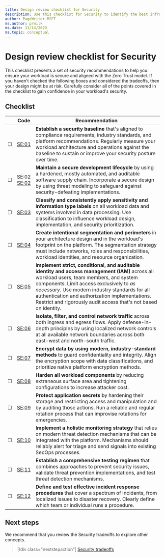 ```yaml
---
title: Design review checklist for Security
description: Use this checklist for Security to identify the best infrastructure and application design for your workload.
author: PageWriter-MSFT
ms.author: prwilk
ms.date: 11/14/2023
ms.topic: conceptual
---
```


# Design review checklist for Security

This checklist presents a set of security recommendations to help you ensure your workload is secure and aligned with the Zero Trust model. If you haven't checked the following boxes and considered the tradeoffs, then your design might be at risk. Carefully consider all of the points covered in the checklist to gain confidence in your workload's security.

## Checklist
|&nbsp;|Code|Recommendation|
|---|---|---|
|&#9744;|[SE:01](./establish-baseline.md)|**Establish a security baseline** that's aligned to compliance requirements, industry standards, and platform recommendations. Regularly measure your workload architecture and operations against the baseline to sustain or improve your security posture over time.|
|&#9744;|[SE:02](./secure-development-lifecycle.md)<br>[SE:02](./threat-model.md)|**Maintain a secure development lifecycle** by using a hardened, mostly automated, and auditable software supply chain. Incorporate a secure design by using threat modeling to safeguard against security-defeating implementations.|
|&#9744;|[SE:03](./data-classification.md)|**Classify and consistently apply sensitivity and information type labels** on all workload data and systems involved in data processing. Use classification to influence workload design, implementation, and security prioritization.|
|&#9744;|[SE:04](./segmentation.md)|**Create intentional segmentation and perimeters** in your architecture design and in the workload's footprint on the platform. The segmentation strategy must include networks, roles and responsibilities, workload identities, and resource organization.|
|&#9744;|[SE:05](./identity-access.md)|**Implement strict, conditional, and auditable identity and access management (IAM)** across all workload users, team members, and system components. Limit access exclusively to *as necessary*. Use modern industry standards for all authentication and authorization implementations. Restrict and rigorously audit access that's not based on identity.|
|&#9744;|[SE:06](./networking.md)|**Isolate, filter, and control network traffic** across both ingress and egress flows. Apply defense-in-depth principles by using localized network controls at all available network boundaries across both east-west and north-south traffic.|
|&#9744;|[SE:07](./encryption.md)|**Encrypt data by using modern, industry-standard methods** to guard confidentiality and integrity. Align the encryption scope with data classifications, and prioritize native platform encryption methods.|
|&#9744;|[SE:08](./hardening.md)|**Harden all workload components** by reducing extraneous surface area and tightening configurations to increase attacker cost.|
|&#9744;|[SE:09](./application-secrets.md)|**Protect application secrets** by hardening their storage and restricting access and manipulation and by auditing those actions. Run a reliable and regular rotation process that can improvise rotations for emergencies.|
|&#9744;|[SE:10](./monitoring.md)|**Implement a holistic monitoring strategy** that relies on modern threat detection mechanisms that can be integrated with the platform. Mechanisms should reliably alert for triage and send signals into existing SecOps processes.|
|&#9744;|[SE:11](./testing.md)|**Establish a comprehensive testing regimen** that combines approaches to prevent security issues, validate threat prevention implementations, and test threat detection mechanisms.|
|&#9744;|[SE:12](./incident-response.md)|**Define and test effective incident response procedures** that cover a spectrum of incidents, from localized issues to disaster recovery. Clearly define which team or individual runs a procedure.|

## Next steps

We recommend that you review the Security tradeoffs to explore other concepts.

> [!div class="nextstepaction"]
> [Security tradeoffs](tradeoffs.md)